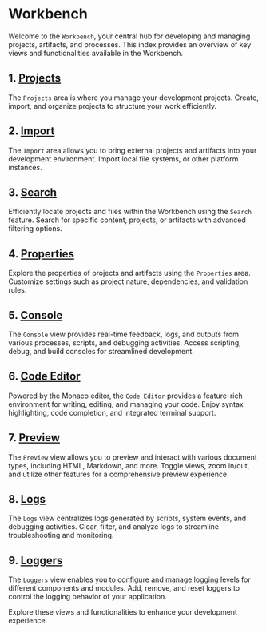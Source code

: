 # Workbench

Welcome to the `Workbench`, your central hub for developing and managing projects, artifacts, and processes. This index provides an overview of key views and functionalities available in the Workbench.

## 1. [Projects](projects)

The `Projects` area is where you manage your development projects. Create, import, and organize projects to structure your work efficiently.

## 2. [Import](import)

The `Import` area allows you to bring external projects and artifacts into your development environment. Import local file systems, or other platform instances.

## 3. [Search](search)

Efficiently locate projects and files within the Workbench using the `Search` feature. Search for specific content, projects, or artifacts with advanced filtering options.

## 4. [Properties](properties)

Explore the properties of projects and artifacts using the `Properties` area. Customize settings such as project nature, dependencies, and validation rules.

## 5. [Console](console)

The `Console` view provides real-time feedback, logs, and outputs from various processes, scripts, and debugging activities. Access scripting, debug, and build consoles for streamlined development.

## 6. [Code Editor](code-editor)

Powered by the Monaco editor, the `Code Editor` provides a feature-rich environment for writing, editing, and managing your code. Enjoy syntax highlighting, code completion, and integrated terminal support.

## 7. [Preview](preview)

The `Preview` view allows you to preview and interact with various document types, including HTML, Markdown, and more. Toggle views, zoom in/out, and utilize other features for a comprehensive preview experience.

## 8. [Logs](logs)

The `Logs` view centralizes logs generated by scripts, system events, and debugging activities. Clear, filter, and analyze logs to streamline troubleshooting and monitoring.

## 9. [Loggers](loggers)

The `Loggers` view enables you to configure and manage logging levels for different components and modules. Add, remove, and reset loggers to control the logging behavior of your application.

Explore these views and functionalities to enhance your development experience.
